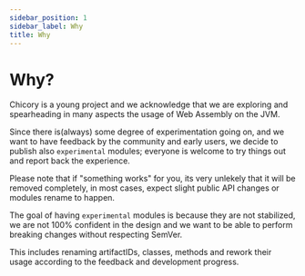 ```yaml
---
sidebar_position: 1
sidebar_label: Why
title: Why
---
```

# Why?

Chicory is a young project and we acknowledge that we are exploring and spearheading in many aspects the usage of Web Assembly on the JVM.

Since there is(always) some degree of experimentation going on, and we want to have feedback by the community and early users, we decide to publish also `experimental` modules; everyone is welcome to try things out and report back the experience.

Please note that if "something works" for you, its very unlekely that it will be removed completely, in most cases, expect slight public API changes or modules rename to happen.

The goal of having `experimental` modules is because they are not stabilized, we are not 100% confident in the design and we want to be able to perform breaking changes without respecting SemVer.

This includes renaming artifactIDs, classes, methods and rework their usage according to the feedback and development progress.

<!--
```java
//DEPS com.dylibso.chicory:docs-lib:999-SNAPSHOT

docs.FileOps.writeResult("docs/experimental", "1-why.md.result", "empty");
```
-->
